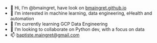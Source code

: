 - 👋 Hi, I’m @bmaingret, have look on [bmaingret.github.io](https://bmaingret.github.io/)
- 👀 I’m interested in machine learning, data engineering, eHealth and automation
- 🌱 I’m currently learning GCP Data Engineering
- 💞️ I’m looking to collaborate on Python dev, with a focus on data
- 📫 baptiste.maingret@gmail.com

<!---
bmaingret/bmaingret is a ✨ special ✨ repository because its `README.md` (this file) appears on your GitHub profile.
You can click the Preview link to take a look at your changes.
--->
